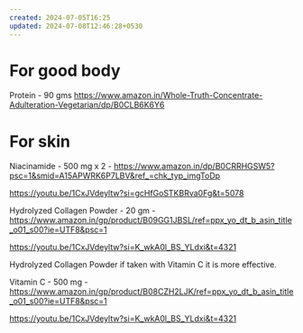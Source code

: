 ```yaml
---
created: 2024-07-05T16:25
updated: 2024-07-08T12:46:28+0530
---
```

# For good body

Protein - 90 gms 
https://www.amazon.in/Whole-Truth-Concentrate-Adulteration-Vegetarian/dp/B0CLB6K6Y6

# For skin

Niacinamide - 500 mg x 2 - https://www.amazon.in/dp/B0CRRHGSW5?psc=1&smid=A15APWRK6P7LBV&ref_=chk_typ_imgToDp

https://youtu.be/1CxJVdeyltw?si=gcHfGoSTKBRva0Fg&t=5078

Hydrolyzed Collagen Powder - 20 gm - https://www.amazon.in/gp/product/B09GG1JBSL/ref=ppx_yo_dt_b_asin_title_o01_s00?ie=UTF8&psc=1

https://youtu.be/1CxJVdeyltw?si=K_wkA0l_BS_YLdxi&t=4321

Hydrolyzed Collagen Powder if taken with Vitamin C it is more effective.

Vitamin C - 500 mg -  https://www.amazon.in/gp/product/B08CZH2LJK/ref=ppx_yo_dt_b_asin_title_o01_s00?ie=UTF8&psc=1

https://youtu.be/1CxJVdeyltw?si=K_wkA0l_BS_YLdxi&t=4321

